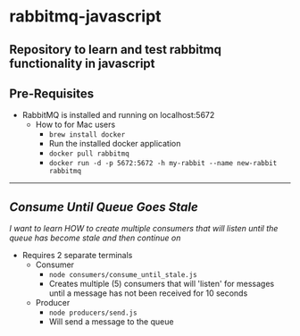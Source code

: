# rabbitmq-javascript
## Repository to learn and test rabbitmq functionality in javascript

## Pre-Requisites
-  RabbitMQ is installed and running on localhost:5672
    - How to for Mac users
        - `brew install docker`
        - Run the installed docker application
        - `docker pull rabbitmq`
        - `docker run -d -p 5672:5672 -h my-rabbit --name new-rabbit rabbitmq`
        
---

## *Consume Until Queue Goes Stale*
*I want to learn HOW to create multiple consumers that will listen until the queue has become stale and then continue on*
- Requires 2 separate terminals
    - Consumer
        - `node consumers/consume_until_stale.js`
        - Creates multiple (5) consumers that will 'listen' for messages until a message has not been received for 10 seconds 
    - Producer
        - `node producers/send.js`
        - Will send a message to the queue
